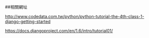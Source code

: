 ##相關網址

http://www.codedata.com.tw/python/python-tutorial-the-4th-class-1-django-getting-started

https://docs.djangoproject.com/en/1.6/intro/tutorial01/
